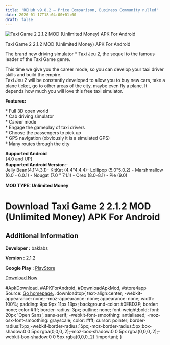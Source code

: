 ```yaml
---
title: 'REHub v9.8.2 – Price Comparison, Business Community nulled'
date: 2020-01-17T18:04:00+01:00
draft: false
---
```


![Taxi Game 2 2.1.2 MOD (Unlimited Money) APK For Android](https://i2.wp.com/apkhome.net/wp-content/uploads/2020/01/Taxi-Game-2-2.1.2-MOD-Unlimited-Money.png "Taxi Game 2 2.1.2 MOD (Unlimited Money) APK For Android")

  

Taxi Game 2 2.1.2 MOD (Unlimited Money) APK For Android

The brand new driving simulator \* Taxi Jeu 2, the sequel to the famous leader of the Taxi Game genre.

This time we give you the career mode, so you can develop your taxi driver skills and build the empire.  
Taxi Jeu 2 will be constantly developed to allow you to buy new cars, take a plane ticket, go to other areas of the city, maybe even fly a plane. It depends how much you will love this free taxi simulator.

**Features:**

\* Full 3D open world  
\* Cab driving simulator  
\* Career mode  
\* Engage the gameplay of taxi drivers  
\* Choose the passengers to pick up  
\* GPS navigation (obviously it is a simulated GPS)  
\* Many routes through the city

**Supported Android**  
{4.0 and UP}  
**Supported Android Version**:-  
Jelly Bean(4.1"4.3.1)- KitKat (4.4"4.4.4)- Lollipop (5.0"5.0.2) - Marshmallow (6.0 - 6.0.1) - Nougat (7.0 " 7.1.1) - Oreo (8.0-8.1) - Pie (9.0)

**MOD TYPE: Unlimited Money**

Download Taxi Game 2 2.1.2 MOD (Unlimited Money) APK For Android
================================================================

Additional Information
----------------------

**Developer :** baklabs

**Version :** 2.1.2

**Google Play :** [PlayStore](https://play.google.com/store/apps/details?id=com.baklabs.taxi.two)

  

[Download Now](https://store4app.co/post/taxi-game-2-2-1-2-mod-unlimited-money-apk-for-android_1579280765)

  
#ApkDownload, #APKForAndroid, #DownloadApkMod, #store4app  
Source: [Go homepage.](https://store4app.co/post/taxi-game-2-2-1-2-mod-unlimited-money-apk-for-android_1579280765) .downloadtop{ text-align:center; -webkit-appearance: none; -moz-appearance: none; appearance: none; width: 100%; padding: 9px 9px 11px 13px; background-color: #0EBD3F; border: none; color:#fff; border-radius: 3px; outline: none; font-weight;bold; font: 20px 'Open Sans', sans-serif; -webkit-font-smoothing: antialiased; -moz-osx-font-smoothing: grayscale; color: #fff; cursor: pointer; border-radius:15px;-webkit-border-radius:15px;-moz-border-radius:5px;box-shadow:0 0 5px rgba(0,0,0,.2);-moz-box-shadow:0 0 5px rgba(0,0,0,.2);-webkit-box-shadow:0 0 5px rgba(0,0,0,.2) !important; }